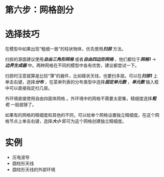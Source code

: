 # 第六步：网格剖分

# 选择技巧

在模型中如果出现“粗细一致”的柱状物体，优先使用***扫掠*** 方法。

扫掠的源面建议使用***自由三角形网格*** 或者***自由四边形网格*** ，他们都位于***网格1*** → ***边界生成器*** 中。两种网格在不同的模型中各有优势，建议都尝试一下。

扫掠时注意就算是比较“薄”的器件，比如碟状天线，也要扫多层。可以在***扫掠1*** 上单击右键，选择***分布*** ，在菜单列表的分布类型中选择***固定单元数*** ，***单元数*** 输入框中可以直接指定扫几层。

外环境直接使用自由四面体网格 。外环境中的网格不需要太密集，精细度选择***粗化*** 一般就够了。

如果有的网格的精细度和其他的不同，可以给单个网格设置独立精细度。在这个网格节点上单击右键，选择***大小*** 即可为这个网格创建独立精细度。

# 实例

- 压电波导
- 圆柱形天线
- 圆柱形天线的外部环境